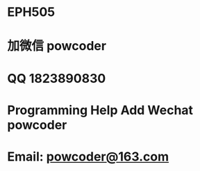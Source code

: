 # EPH505
# 加微信 powcoder

# QQ 1823890830

# Programming Help Add Wechat powcoder

# Email: powcoder@163.com

